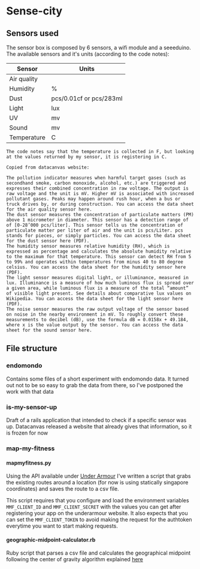 # Sense-city

## Sensors used

The sensor box is composed by 6 sensors, a wifi module and a seeeduino.
The available sensors and it's units (according to the code notes):

| Sensor      | Units                   |
|-------------|-------------------------|
| Air quality |                         |
| Humidity    | %                       |
| Dust        | pcs/0.01cf or pcs/283ml |
| Light       | lux                     |
| UV          | mv                      |
| Sound       | mv                      |
| Temperature | C                       |

```
The code notes say that the temperature is collected in F, but looking at the values returned by my sensor, it is registering in C.
```

```
Copied from datacanvas website:

The pollution indicator measures when harmful target gases (such as secondhand smoke, carbon monoxide, alcohol, etc.) are triggered and expresses their combined concentration in raw voltage. The output is raw voltage and the unit is mV. Higher mV is associated with increased pollutant gases. Peaks may happen around rush hour, when a bus or truck drives by, or during construction. You can access the data sheet for the air quality sensor here.
The dust sensor measures the concentration of particulate matters (PM) above 1 micrometer in diameter. This sensor has a detection range of of [0-28’000 pcs/liter]. This sensor tells us the concentration of particulate matter per liter of air and the unit is pcs/Liter. pcs stands for pieces, or simply particles. You can access the data sheet for the dust sensor here (PDF).
The humidity sensor measures relative humidity (RH), which is expressed as percentage and calculates the absolute humidity relative to the maximum for that temperature. This sensor can detect RH from 5 to 99% and operates within temperatures from minus 40 to 80 degree celsius. You can access the data sheet for the humidity sensor here (PDF).
The light sensor measures digital light, or illuminance, measured in lux. Illuminance is a measure of how much luminous flux is spread over a given area, while luminous flux is a measure of the total “amount” of visible light present. See details about comparative lux values on Wikipedia. You can access the data sheet for the light sensor here (PDF).
The noise sensor measures the raw output voltage of the sensor based on noise in the nearby environment in mV. To roughly convert these measurements to decibel (dB), use the formula dB = 0.0158x + 49.184, where x is the value output by the sensor. You can access the data sheet for the sound sensor here.
```

## File structure

### endomondo

Contains some files of a short experiment with endomondo data. It turned out not to be so easy to grab the data from there, so I've postponed the work with that data

### is-my-sensor-up

Draft of a rails application that intended to check if a specific sensor was up. Datacanvas released a website that already gives that information, so it is frozen for now

### map-my-fitness

#### mapmyfitness.py

Using the API available under [Under Armour](https://developer.underarmour.com) I've written a script that grabs the existing routes around a location (for now is using statically singapore coordinates) and saves the route to a csv file.

This script requires that you configure and load the environment variables ```MMF_CLIENT_ID``` and ```MMF_CLIENT_SECRET``` with the values you can get after registering your app on the underarmour website.
It also expects that you can set the ```MMF_CLIENT_TOKEN``` to avoid making the request for the authtoken everytime you want to start making requests.

#### geographic-midpoint-calculator.rb

Ruby script that parses a csv file and calculates the geographical midpoint following the center of gravity algorithm explained [here](http://www.geomidpoint.com/example.html)
